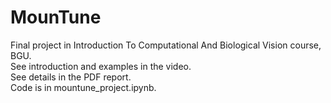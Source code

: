 # MounTune
Final project in Introduction To Computational And Biological Vision course, BGU.  
See introduction and examples in the video.  
See details in the PDF report.  
Code is in mountune_project.ipynb.
